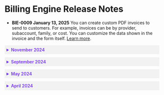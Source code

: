 <meta name="robots" content="noindex">

# Billing Engine Release Notes

* **BIE-0009 January 13, 2025** You can create custom PDF invoices to send to customers. For example, invoices can be by provider, subaccount, family, or cost. You can customize the data shown in the invoice and the form itself. [Learn more](billing-engine/tutorials/invoicegenerator).


 <details style="background:#f2f2f2; padding:6px; margin:10px 0px 0px 0px">
   <summary markdown="span" style="color:#7632FE; font-weight:600">November 2024</summary>

<div style="padding-left:16px">

* **BIE-0008 November 5, 2024** You can define asset groups, which allow you to view and manage data with a set of filters that apply to different pages. [Learn more](billing-engine/tutorials/dashboard/).

 </div>
 </details>

 <details style="background:#f2f2f2; padding:6px; margin:10px 0px 0px 0px">
   <summary markdown="span" style="color:#7632FE; font-weight:600">September 2024</summary>

<div style="padding-left:16px">

* **BIE-0007 September 26, 2024** With allocation assignments, you can generate reports that show costs based on identifiers of your choice. [Learn more](billing-engine/tutorials/allocation-assignments).
* **BIE-0006 September 25, 2024** The onboarding process of connecting your Google Cloud billing account to your Billing Engine account has been updated. [Learn more](billing-engine/get-started/connect-google).
* **BIE-0005 September 16, 2024** Azure MCA users can connect to Billing Engine. [Learn more](billing-engine/get-started/connect-azure).

 </div>
 </details>

 <details style="background:#f2f2f2; padding:6px; margin:10px 0px 0px 0px">
   <summary markdown="span" style="color:#7632FE; font-weight:600">May 2024</summary>

<div style="padding-left:16px">

* **BIE-0004 May 18, 2024** Billing Engine supports the FinOps Foundation's [FOCUS](https://focus.finops.org/) Specifications. [Learn more](billing-engine/tutorials/analysis).

 </div>
 </details>

 <details style="background:#f2f2f2; padding:6px; margin:10px 0px 0px 0px">
   <summary markdown="span" style="color:#7632FE; font-weight:600">April 2024</summary>

<div style="padding-left:16px">

* **BIE-0003 April 24, 2024** You can connect an existing Spot Account that is not linked to Azure for other Spot products to Billing Engine for an Azure billing account. [Learn more](billing-engine/get-started/connect-azure).

* **BIE-0002 April 22, 2024** You can view how savings are calculated for each cloud provider. [Learn more](connect-your-cloud-provider/dashboard?id=eco-service-savings-definition).

* **BIE-0001 April 22, 2024** You can connect Billing Engine to your Google Cloud billing account using read-only access to cost, usage, and bill data. 

 </div>
 </details>

